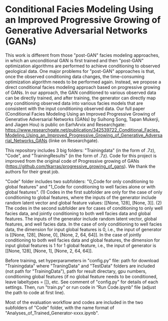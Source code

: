 # Conditional Facies Modeling Using an Improved Progressive Growing of Generative Adversarial Networks (GANs) 
This work is different from those "post-GAN" facies modeling approaches, in which an unconditional GAN is first trained and then "post-GAN" optimization algorithms are performed to achieve conditioning to observed geological data. One major problems for "post-GAN" approaches is that, once the observed conditioning data changes, the time-consuming optimization algorithm needs to be performed again. Instead, we propose a direct conditional facies modeling approach based on progressive growing of GANs. In our approach, the GAN conditioned to various observed data can be directly trained, and after training, the generator can directly map any conditioning observed data into various facies models that are consistent with the input conditioning observed data. Our full paper (Conditional Facies Modeling Using an Improved Progressive Growing of Generative Adversarial Networks (GANs) by Suihong Song, Tapan Mukerji, and Jiagen Hou) is public on EarhArvix and Researchgate: https://www.researchgate.net/publication/342539722_Conditional_Facies_Modeling_Using_an_Improved_Progressive_Growing_of_Generative_Adversarial_Networks_GANs (linke on Researchgate).

This repository includes 3 big folders: "Trainingdata" (in the form of .7z), "Code", and "TrainingResults" (in the form of .7z). Code for this project is improved from the original code of Progressive growing of GANs (https://github.com/tkarras/progressive_growing_of_gans). We thank the authors for their great job. 

"Code" folder includes two subfolders: "0_Code for only conditioning to global features" and "1_Code for conditioning to well facies alone or with global features".  (1) Codes in the first subfolder are only for the case of only conditioning to global features, where the inputs of the generator include random latent vector and global feature values: [[None, 128], [None, 3]]. (2) The codes in the second subfolder are for cases of conditioning to only well facies data, and jointly conditioning to both well facies data and global features. The inputs of the generator include random latent vector, global features, and well facies data. In the case of only conditioning to well facies data, the dimension for input global features is 0, i.e., the input of generator is [[None, 128], [None, 0], [None, 2, 64, 64]]. In the case of jointly conditioning to both well facies data and global features, the dimension for input global features is 1 for 1 global feature, i.e., the input of generator is [[None, 128], [None, 1], [None, 2, 64, 64]].  

Before training, set hyperparameters in "config.py" file: path for download "Trainingdata" where "TraningData" and "TestData" folders are included (not path for "TrainingData"), path for result directary, gpu numbers, conditioning global features (if no global feature needs to be conditioned, leave labeltypes = []), etc. See comment of "config.py" for details of each settings. 
Then, run "train.py" or run code in “Run Code.ipynb” file (adjust the path to code at first line). 

Most of the evaluation workflow and codes are included in the two subfolders of "Code" folder, with the name format of "Analyses_of_Trained_Generator-xxxx.ipynb". 
